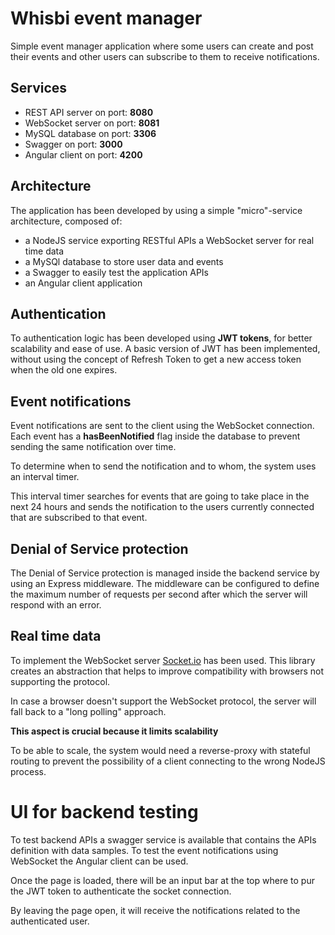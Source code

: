 # Whisbi event manager
Simple event manager application where some users can create and post their events and other users can subscribe to them
to receive notifications.

## Services

- REST API server on port:  **8080**
- WebSocket server on port: **8081**
- MySQL database on port:   **3306**
- Swagger on port:          **3000**
- Angular client on port:   **4200**

## Architecture
The application has been developed by using a simple "micro"-service architecture, composed of:

- a NodeJS service exporting RESTful APIs a WebSocket server for real time data
- a MySQl database to store user data and events
- a Swagger to easily test the application APIs
- an Angular client application

## Authentication
To authentication logic has been developed using **JWT tokens**, for better scalability and ease of use.
A basic version of JWT has been implemented, without using the concept of Refresh Token
to get a new access token when the old one expires.

## Event notifications
Event notifications are sent to the client using the WebSocket connection.
Each event has a **hasBeenNotified** flag inside the database to prevent sending the same notification over time.


To determine when to send the notification and to whom, the system uses an interval timer.

This interval timer searches for events that are going to take place in the next 24 hours and
sends the notification to the users currently connected that are subscribed to that event.

## Denial of Service protection
The Denial of Service protection is managed inside the backend service by using an Express middleware.
The middleware can be configured to define the maximum number of requests per second after which the server will respond
with an error.

## Real time data
To implement the WebSocket server [Socket.io](https://socket.io/) has been used.
This library creates an abstraction that helps to improve compatibility with browsers not supporting the protocol.

In case a browser doesn't support the WebSocket protocol, the server will fall back to a "long polling" approach.

**This aspect is crucial because it limits scalability**

To be able to scale, the system would need a reverse-proxy with stateful routing to prevent the possibility
of a client connecting to the wrong NodeJS process.

# UI for backend testing
To test backend APIs a swagger service is available that contains the APIs definition with data samples.
To test the event notifications using WebSocket the Angular client can be used.

Once the page is loaded, there will be an input bar at the top where to pur the JWT token to authenticate the socket connection.

By leaving the page open, it will receive the notifications related to the authenticated user.
